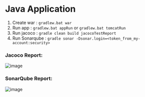 # **Java Application**

1. Create war : `gradlew.bat war`
2. Run app : `gradlew.bat appRun` or `gradlew.bat tomcatRun`
3. Run jacoco : `gradle clean build jacocoTestReport`
4. Run Sonarqube : `gradle sonar -Dsonar.login=<token_from_my-account:security>`

### **Jacoco Report:**
![image](https://github.com/shivanip1512/Gradle/assets/89596433/a5f37b64-eaac-4ba0-b96d-013b911955e3)

### **SonarQube Report:**
![image](https://github.com/shivanip1512/Gradle/assets/89596433/58cb4ec1-9149-4fcd-9150-9d95c3ff7adb)
